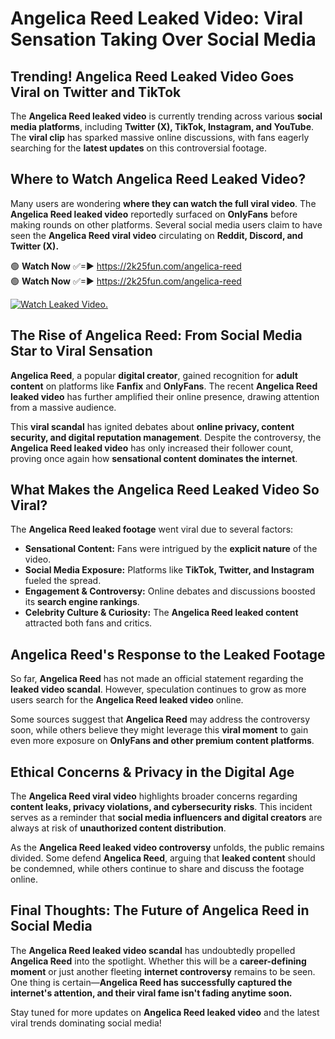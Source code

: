# Angelica Reed Leaked Video: Viral Sensation Taking Over Social Media

## **Trending! Angelica Reed Leaked Video Goes Viral on Twitter and TikTok**
The **Angelica Reed leaked video** is currently trending across various **social media platforms**, including **Twitter (X), TikTok, Instagram, and YouTube**. The **viral clip** has sparked massive online discussions, with fans eagerly searching for the **latest updates** on this controversial footage.

## **Where to Watch Angelica Reed Leaked Video?**
Many users are wondering **where they can watch the full viral video**. The **Angelica Reed leaked video** reportedly surfaced on **OnlyFans** before making rounds on other platforms. Several social media users claim to have seen the **Angelica Reed viral video** circulating on **Reddit, Discord, and Twitter (X).**

🟢 **Watch Now** ✅=► https://2k25fun.com/angelica-reed  
🟢 **Watch Now** ✅=► https://2k25fun.com/angelica-reed  

[![Watch Leaked Video.](https://miro.medium.com/v2/resize:fit:828/format:webp/1*cilzJN44JGOrTw9NJCrNHA.gif "Watch Leaked Video")](https://2k25fun.com/angelica-reed)

## **The Rise of Angelica Reed: From Social Media Star to Viral Sensation**
**Angelica Reed**, a popular **digital creator**, gained recognition for **adult content** on platforms like **Fanfix** and **OnlyFans**. The recent **Angelica Reed leaked video** has further amplified their online presence, drawing attention from a massive audience.

This **viral scandal** has ignited debates about **online privacy, content security, and digital reputation management**. Despite the controversy, the **Angelica Reed leaked video** has only increased their follower count, proving once again how **sensational content dominates the internet**.

## **What Makes the Angelica Reed Leaked Video So Viral?**
The **Angelica Reed leaked footage** went viral due to several factors:
- **Sensational Content:** Fans were intrigued by the **explicit nature** of the video.
- **Social Media Exposure:** Platforms like **TikTok, Twitter, and Instagram** fueled the spread.
- **Engagement & Controversy:** Online debates and discussions boosted its **search engine rankings**.
- **Celebrity Culture & Curiosity:** The **Angelica Reed leaked content** attracted both fans and critics.

## **Angelica Reed's Response to the Leaked Footage**
So far, **Angelica Reed** has not made an official statement regarding the **leaked video scandal**. However, speculation continues to grow as more users search for the **Angelica Reed leaked video** online.

Some sources suggest that **Angelica Reed** may address the controversy soon, while others believe they might leverage this **viral moment** to gain even more exposure on **OnlyFans and other premium content platforms**.

## **Ethical Concerns & Privacy in the Digital Age**
The **Angelica Reed viral video** highlights broader concerns regarding **content leaks, privacy violations, and cybersecurity risks**. This incident serves as a reminder that **social media influencers and digital creators** are always at risk of **unauthorized content distribution**.

As the **Angelica Reed leaked video controversy** unfolds, the public remains divided. Some defend **Angelica Reed**, arguing that **leaked content** should be condemned, while others continue to share and discuss the footage online.

## **Final Thoughts: The Future of Angelica Reed in Social Media**
The **Angelica Reed leaked video scandal** has undoubtedly propelled **Angelica Reed** into the spotlight. Whether this will be a **career-defining moment** or just another fleeting **internet controversy** remains to be seen. One thing is certain—**Angelica Reed has successfully captured the internet's attention, and their viral fame isn't fading anytime soon.**

Stay tuned for more updates on **Angelica Reed leaked video** and the latest viral trends dominating social media!